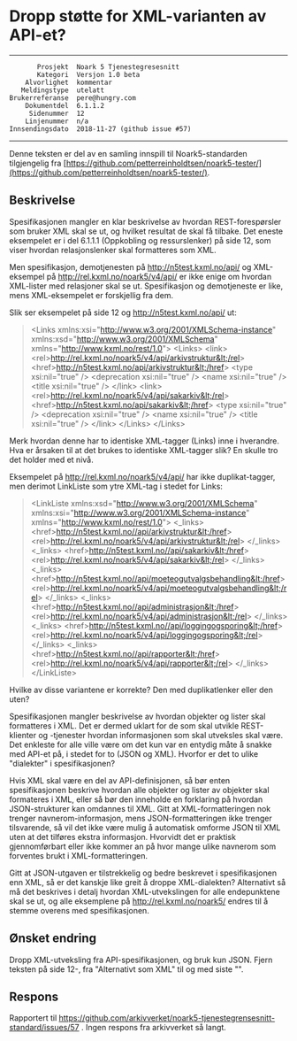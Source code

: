 Dropp støtte for XML-varianten av API-et?
=========================================

 ------------------  ---------------------------------
           Prosjekt  Noark 5 Tjenestegresesnitt
           Kategori  Versjon 1.0 beta
        Alvorlighet  kommentar
       Meldingstype  utelatt
    Brukerreferanse  pere@hungry.com
        Dokumentdel  6.1.1.2
         Sidenummer  12
        Linjenummer  n/a
    Innsendingsdato  2018-11-27 (github issue #57)
 ------------------  ---------------------------------

Denne teksten er del av en samling innspill til Noark5-standarden
tilgjengelig fra [https://github.com/petterreinholdtsen/noark5-tester/](https://github.com/petterreinholdtsen/noark5-tester/).

Beskrivelse
-----------

Spesifikasjonen mangler en klar beskrivelse av hvordan
REST-forespørsler som bruker XML skal se ut, og hvilket resultat de
skal få tilbake.  Det eneste eksempelet er i del 6.1.1.1 (Oppkobling
og ressurslenker) på side 12, som viser hvordan relasjonslenker skal
formatteres som XML.

Men spesifikasjon, demotjenesten på http://n5test.kxml.no/api/ og
XML-eksempel på http://rel.kxml.no/noark5/v4/api/ er ikke enige om
hvordan XML-lister med relasjoner skal se ut.  Spesifikasjon og
demotjeneste er like, mens XML-eksempelet er forskjellig fra dem.
 
Slik ser eksempelet på side 12 og http://n5test.kxml.no/api/ ut:

> &lt;Links
>   xmlns:xsi="http://www.w3.org/2001/XMLSchema-instance"
>   xmlns:xsd="http://www.w3.org/2001/XMLSchema"
>   xmlns="http://www.kxml.no/rest/1.0"&gt;
>   &lt;Links&gt;
>     &lt;link&gt;
>       &lt;rel&gt;http://rel.kxml.no/noark5/v4/api/arkivstruktur&lt;/rel&gt;
>       &lt;href&gt;http://n5test.kxml.no/api/arkivstruktur&lt;/href&gt;
>       &lt;type xsi:nil="true" /&gt;
>       &lt;deprecation xsi:nil="true" /&gt;
>       &lt;name xsi:nil="true" /&gt;
>       &lt;title xsi:nil="true" /&gt;
>     &lt;/link&gt;
>     &lt;link&gt;
>       &lt;rel&gt;http://rel.kxml.no/noark5/v4/api/sakarkiv&lt;/rel&gt;
>       &lt;href&gt;http://n5test.kxml.no/api/sakarkiv&lt;/href&gt;
>       &lt;type xsi:nil="true" /&gt;
>       &lt;deprecation xsi:nil="true" /&gt;
>       &lt;name xsi:nil="true" /&gt;
>       &lt;title xsi:nil="true" /&gt;
>     &lt;/link&gt;
>   &lt;/Links&gt;
> &lt;/Links&gt;

Merk hvordan denne har to identiske XML-tagger (Links) inne i
hverandre.  Hva er årsaken til at det brukes to identiske XML-tagger
slik?  En skulle tro det holder med et nivå.

Eksempelet på http://rel.kxml.no/noark5/v4/api/ har ikke
duplikat-tagger, men derimot LinkListe som ytre XML-tag i stedet for
Links:

> &lt;LinkListe
> xmlns:xsd="http://www.w3.org/2001/XMLSchema"
> xmlns:xsi="http://www.w3.org/2001/XMLSchema-instance"
> xmlns="http://www.kxml.no/rest/1.0"&gt;
> &lt;_links&gt;
> &lt;href&gt;http://n5test.kxml.no//api/arkivstruktur&lt;/href&gt;
> &lt;rel&gt;http://rel.kxml.no/noark5/v4/api/arkivstruktur&lt;/rel&gt;
> &lt;/_links&gt;
> &lt;_links&gt;
> &lt;href&gt;http://n5test.kxml.no//api/sakarkiv&lt;/href&gt;
> &lt;rel&gt;http://rel.kxml.no/noark5/v4/api/sakarkiv&lt;/rel&gt;
> &lt;/_links&gt;
> &lt;_links&gt;
> &lt;href&gt;http://n5test.kxml.no//api/moeteogutvalgsbehandling&lt;/href&gt;
> &lt;rel&gt;http://rel.kxml.no/noark5/v4/api/moeteogutvalgsbehandling&lt;/rel&gt;
> &lt;/_links&gt;
> &lt;_links&gt;
> &lt;href&gt;http://n5test.kxml.no//api/administrasjon&lt;/href&gt;
> &lt;rel&gt;http://rel.kxml.no/noark5/v4/api/administrasjon&lt;/rel&gt;
> &lt;/_links&gt;
> &lt;_links&gt;
> &lt;href&gt;http://n5test.kxml.no//api/loggingogsporing&lt;/href&gt;
> &lt;rel&gt;http://rel.kxml.no/noark5/v4/api/loggingogsporing&lt;/rel&gt;
> &lt;/_links&gt;
> &lt;_links&gt;
> &lt;href&gt;http://n5test.kxml.no//api/rapporter&lt;/href&gt;
> &lt;rel&gt;http://rel.kxml.no/noark5/v4/api/rapporter&lt;/rel&gt;
> &lt;/_links&gt;
> &lt;/LinkListe&gt;

Hvilke av disse variantene er korrekte?  Den med duplikatlenker eller
den uten?

Spesifikasjonen mangler beskrivelse av hvordan objekter og lister skal
formatteres i XML.  Det er dermed uklart for de som skal utvikle
REST-klienter og -tjenester hvordan informasjonen som skal utveksles
skal være.  Det enkleste for alle ville være om det kun var en entydig
måte å snakke med API-et på, i stedet for to (JSON og XML).  Hvorfor
er det to ulike "dialekter" i spesifikasjonen?

Hvis XML skal være en del av API-definisjonen, så bør enten
spesifikasjonen beskrive hvordan alle objekter og lister av objekter
skal formateres i XML, eller så bør den inneholde en forklaring på
hvordan JSON-strukturer kan omdannes til XML.  Gitt at
XML-formatteringen nok trenger navnerom-informasjon, mens
JSON-formatteringen ikke trenger tilsvarende, så vil det ikke være
mulig å automatisk omforme JSON til XML uten at det tilføres ekstra
informasjon.  Hvorvidt det er praktisk gjennomførbart eller ikke
kommer an på hvor mange ulike navnerom som forventes brukt i
XML-formatteringen. 

Gitt at JSON-utgaven er tilstrekkelig og bedre beskrevet i
spesifikasjonen enn XML, så er det kanskje like greit å droppe
XML-dialekten?  Alternativt så må det beskrives i detalj hvordan
XML-utvekslingen for alle endepunktene skal se ut, og alle eksemplene
på http://rel.kxml.no/noark5/ endres til å stemme overens med
spesifikasjonen.

Ønsket endring
--------------

Dropp XML-utveksling fra API-spesifikasjonen, og bruk kun JSON.  Fjern teksten på side 12-, fra "Alternativt som XML" til og med siste "</Links>".

Respons
-------

Rapportert til
https://github.com/arkivverket/noark5-tjenestegrensesnitt-standard/issues/57 .
Ingen respons fra arkivverket så langt.
